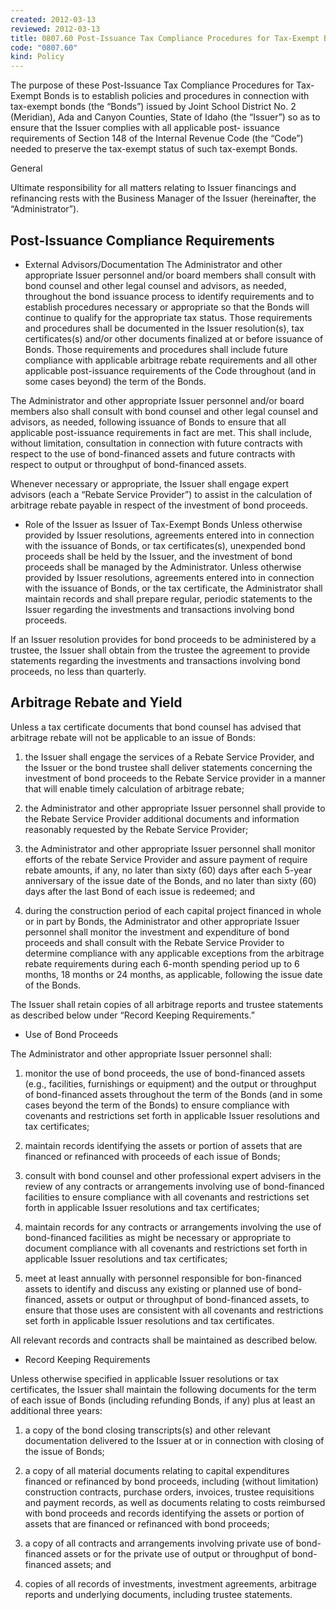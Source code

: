 ```yaml
---
created: 2012-03-13
reviewed: 2012-03-13
title: 0807.60 Post-Issuance Tax Compliance Procedures for Tax-Exempt Bonds
code: "0807.60"
kind: Policy
---
```


The purpose of these Post-Issuance Tax Compliance Procedures for Tax-Exempt Bonds is to establish policies and procedures in connection with tax-exempt bonds (the “Bonds”) issued by Joint School District No. 2 (Meridian), Ada and Canyon Counties, State of Idaho (the “Issuer”) so as to ensure that the Issuer complies with all applicable post- issuance requirements of Section 148 of the Internal Revenue Code (the “Code”) needed to preserve the tax-exempt status of such tax-exempt Bonds.

General

Ultimate responsibility for all matters relating to Issuer financings and refinancing rests with the Business Manager of the Issuer (hereinafter, the “Administrator”).

## Post-Issuance Compliance Requirements

- External Advisors/Documentation The Administrator and other appropriate Issuer personnel and/or board members shall consult with bond counsel and other legal counsel and advisors, as needed, throughout the bond issuance process to identify requirements and to establish procedures necessary or appropriate so that the Bonds will continue to qualify for the appropriate tax status. Those requirements and procedures shall be documented in the Issuer resolution(s), tax certificates(s) and/or other documents finalized at or before issuance of Bonds. Those requirements and procedures shall include future compliance with applicable arbitrage rebate requirements and all other applicable post-issuance requirements of the Code throughout (and in some cases beyond) the term of the Bonds.

The Administrator and other appropriate Issuer personnel and/or board members also shall consult with bond counsel and other legal counsel and advisors, as needed, following issuance of Bonds to ensure that all applicable post-issuance requirements in fact are met. This shall include, without limitation, consultation in connection with future contracts with respect to the use of bond-financed assets and future contracts with respect to output or throughput of bond-financed assets.

Whenever necessary or appropriate, the Issuer shall engage expert advisors (each a “Rebate Service Provider”) to assist in the calculation of arbitrage rebate payable in respect of the investment of bond proceeds.

- Role of the Issuer as Issuer of Tax-Exempt Bonds Unless otherwise provided by Issuer resolutions, agreements entered into in connection with the issuance of Bonds, or tax certificates(s), unexpended bond proceeds shall be held by the Issuer, and the investment of bond proceeds shall be managed by the Administrator. Unless otherwise provided by Issuer resolutions, agreements entered into in connection with the issuance of Bonds, or the tax certificate, the Administrator shall maintain records and shall prepare regular, periodic statements to the Issuer regarding the investments and transactions involving bond proceeds.

If an Issuer resolution provides for bond proceeds to be administered by a trustee, the Issuer shall obtain from the trustee the agreement to provide statements regarding the investments and transactions involving bond proceeds, no less than quarterly.

## Arbitrage Rebate and Yield

Unless a tax certificate documents that bond counsel has advised that arbitrage rebate will not be applicable to an issue of Bonds:

1. the Issuer shall engage the services of a Rebate Service Provider, and the Issuer or the bond trustee shall deliver statements concerning the investment of bond proceeds to the Rebate Service provider in a manner that will enable timely calculation of arbitrage rebate;

1. the Administrator and other appropriate Issuer personnel shall provide to the Rebate Service Provider additional documents and information reasonably requested by the Rebate Service Provider;

1. the Administrator and other appropriate Issuer personnel shall monitor efforts of the rebate Service Provider and assure payment of require rebate amounts, if any, no later than sixty (60) days after each 5-year anniversary of the issue date of the Bonds, and no later than sixty (60) days after the last Bond of each issue is redeemed; and

1. during the construction period of each capital project financed in whole or in part by Bonds, the Administrator and other appropriate Issuer personnel shall monitor the investment and expenditure of bond proceeds and shall consult with the Rebate Service Provider to determine compliance with any applicable exceptions from the arbitrage rebate requirements during each 6-month spending period up to 6 months, 18 months or 24 months, as applicable, following the issue date of the Bonds.

The Issuer shall retain copies of all arbitrage reports and trustee statements as described below under “Record Keeping Requirements.”

- Use of Bond Proceeds

The Administrator and other appropriate Issuer personnel shall:

1. monitor the use of bond proceeds, the use of bond-financed assets (e.g., facilities, furnishings or equipment) and the output or throughput of bond-financed assets throughout the term of the Bonds (and in some cases beyond the term of the Bonds) to ensure compliance with covenants and restrictions set forth in applicable Issuer resolutions and tax certificates;

1. maintain records identifying the assets or portion of assets that are financed or refinanced with proceeds of each issue of Bonds;

1. consult with bond counsel and other professional expert advisers in the review of any contracts or arrangements involving use of bond-financed facilities to ensure compliance with all covenants and restrictions set forth in applicable Issuer resolutions and tax certificates;

1. maintain records for any contracts or arrangements involving the use of bond-financed facilities as might be necessary or appropriate to document compliance with all covenants and restrictions set forth in applicable Issuer resolutions and tax certificates;

1. meet at least annually with personnel responsible for bon-financed assets to identify and discuss any existing or planned use of bond-financed, assets or output or throughput of bond-financed assets, to ensure that those uses are consistent with all covenants and restrictions set forth in applicable Issuer resolutions and tax certificates.

All relevant records and contracts shall be maintained as described below.

- Record Keeping Requirements

Unless otherwise specified in applicable Issuer resolutions or tax certificates, the Issuer shall maintain the following documents for the term of each issue of Bonds (including refunding Bonds, if any) plus at least an additional three years:

1. a copy of the bond closing transcripts(s) and other relevant documentation delivered to the Issuer at or in connection with closing of the issue of Bonds;

1. a copy of all material documents relating to capital expenditures financed or refinanced by bond proceeds, including (without limitation) construction contracts, purchase orders, invoices, trustee requisitions and payment records, as well as documents relating to costs reimbursed with bond proceeds and records identifying the assets or portion of assets that are financed or refinanced with bond proceeds;

1. a copy of all contracts and arrangements involving private use of bond-financed assets or for the private use of output or throughput of bond-financed assets; and

1. copies of all records of investments, investment agreements, arbitrage reports and underlying documents, including trustee statements.
